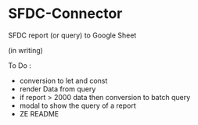 # SFDC-Connector
SFDC report (or query) to Google Sheet

(in writing)

To Do : 
- conversion to let and const
- render Data from query
- if report > 2000 data then conversion to batch query
- modal to show the query of a report
- ZE README
